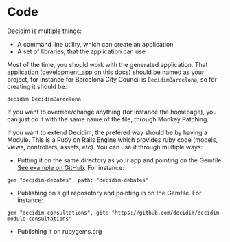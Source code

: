 # Code

Decidim is multiple things:

* A command line utility, which can create an application
* A set of libraries, that the application can use

Most of the time, you should work with the generated application. That application (development_app on this docs) should be named as your project, for instance for Barcelona City Council is `DecidimBarcelona`, so for creating it should be:

```
decidim DecidimBarcelona
```

If you want to override/change anything (for instance the homepage), you can just do it with the same name of the file, through Monkey Patching.

If you want to extend Decidim, the prefered way should be by having a Module. This is a Ruby on Rails Engine which provides ruby code (models, views, controllers, assets, etc). You can use it through multiple ways:

* Putting it on the same directory as your app and pointing on the Gemfile. [See example on GitHub](https://github.com/AjuntamentdeBarcelona/decidim-barcelona/tree/c210b5338d7ba1338c9879627e081da1441f1946). For instance:
```
gem "decidim-debates", path: "decidim-debates"
```

* Publishing on a git reposotory and pointing in on the Gemfile. For instance:
```
gem "decidim-consultations", git: "https://github.com/decidim/decidim-module-consultations"
```

* Publishing it on rubygems.org
